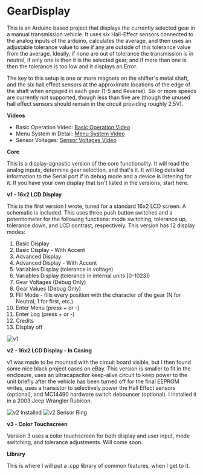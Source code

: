 GearDisplay
===========

This is an Arduino based project that displays the currently selected gear in a manual transmission vehicle. It uses six Hall-Effect sensors connected to the analog inputs of the arduino, calculates the average, and then uses an adjustable tolerance value to see if any are outside of this tolerance value from the average. Ideally, if none are out of tolerance the transmission is in neutral, if only one is then it is the selected gear, and if more than one is then the tolerance is too low and it displays an Error. 

The key to this setup is one or more magnets on the shifter's metal shaft, and the six hall effect sensors at the approximate locations of the edge of the shaft when engaged in each gear (1-5 and Reverse). Six or more speeds are currently not supported, though less than five are (though the unused hall effect sensors should remain in the circuit providing roughly 2.5V).

**Videos**

 - Basic Operation Video: [Basic Operation Video](https://www.youtube.com/watch?v=FTQq74HFvWU)
 - Menu System in Detail: [Menu System Video](https://www.youtube.com/watch?v=9K3rxGJS8n4)
 - Sensor Voltages: [Sensor Voltages Video](https://www.youtube.com/watch?v=qHEV87LpvVI)

**Core**

This is a display-agnostic version of the core functionality. It will read the analog inputs, determine gear selection, and that's it. It will log detailed information to the Serial port if in debug mode and a device is listening for it. If you have your own display that isn't listed in the versions, start here.

**v1 - 16x2 LCD Display**

This is the first version I wrote, tuned for a standard 16x2 LCD screen. A schematic is included. This uses three push button switches and a potentiometer for the following functions: mode switching, tolerance up, tolerance down, and LCD contrast, respectively. This version has 12 display modes:

1. Basic Display
1. Basic Display - With Accent
1. Advanced Display
1. Advanced Display - With Accent
1. Variables Display (tolerance in voltage)
1. Variables Display (tolerance in internal units [0-1023])
1. Gear Voltages (Debug Only)
1. Gear Values (Debug Only)
1. Fill Mode - fills every position with the character of the gear (N for Neutral, 1 for first, etc.)
1. Enter Menu (press + or -)
1. Enter Log (press + or -)
1. Credits
1. Display off

![v1](https://raw2.github.com/Ehryk/GearDisplay/master/Documentation/Pictures/2013.02.07%20-%20Fritzing%20PCBs/4%20-%20With%20LCD.jpg)

**v2 - 16x2 LCD Display - In Casing**

v1 was made to be mounted with the circuit board visible, but I then found some nice black project cases on eBay. This version is smaller to fit in the enclosure, uses an ultracapacitor keep-alive circuit to keep power to the unit briefly after the vehicle has been turned off for the final EEPROM writes, uses a transistor to selectively power the Hall Effect sensors (optional), and MC14490 hardware switch debouncer (optional). I installed it in a 2003 Jeep Wrangler Rubicon.

![v2 Installed](https://raw2.github.com/Ehryk/GearDisplay/master/Documentation/Pictures/2013.09.06%20-%20Install/6%20-%20Mounting%20on%20Dashboard.jpg)
![v2 Sensor Ring](https://raw2.github.com/Ehryk/GearDisplay/master/Documentation/Pictures/2013.09.06%20-%20Install/5%20-%20Hall%20Effect%20Installation.jpg)

**v3 - Color Touchscreen**

Version 3 uses a color touchscreen for both display and user input, mode switching, and tolerance adjustments. Will come soon.

**Library**

This is where I will put a .cpp library of common features, when I get to it.
